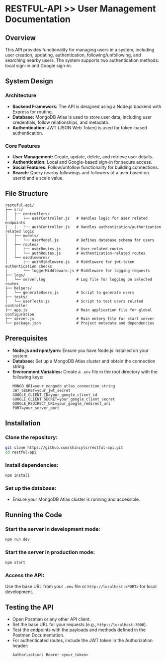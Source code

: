 # RESTFUL-API >> User Management Documentation

## Overview
This API provides functionality for managing users in a system, including user creation, updating, authentication, following/unfollowing, and searching nearby users. The system supports two authentication methods: local sign-in and Google sign-in.

## System Design

### Architecture
- **Backend Framework:** The API is designed using a Node.js backend with Express for routing.
- **Database:** MongoDB Atlas is used to store user data, including user credentials, follow relationships, and metadata.
- **Authentication:** JWT (JSON Web Token) is used for token-based authentication.

### Core Features
- **User Management:** Create, update, delete, and retrieve user details.
- **Authentication:** Local and Google-based sign-in for secure access.
- **Social Features:** Follow/unfollow functionality for building connections.
- **Search:** Query nearby followings and followers of a user based on userid and a scale value.

## File Structure
```
restuful-api/
├── src/
│   ├── controllers/
│   │   ├── userController.js   # Handles logic for user related endpoints
│   │   └── authController.js   # Handles authentication/authorization related logic
│   ├── models/
│   │   └── userModel.js        # Defines database schema for users
│   ├── routes/
│   │   ├── userRoutes.js       # User-related routes
│   │   └── authRoutes.js       # Authentication-related routes
│   └── middlewares/
│       ├── authMiddleware.js   # Middleware for jwt-token authentication checks
│       └── loggerMiddleware.js # Middleware for logging requests
├── logs/
│   └── server.log              # Log file for logging on selected routes
├── helpers/
│   └── generateUsers.js        # Script to generate users
├── tests/
│   └── userTests.js            # Script to test users related controller
├── app.js                      # Main application file for global configuration
├── server.js                   # Main entery file for start server
└── package.json                # Project metadata and dependencies
```

## Prerequisites
- **Node.js and npm/yarn:** Ensure you have Node.js installed on your system.
- **Database:** Set up a MongoDB Atlas cluster and obtain the connection string.
- **Environment Variables:** Create a `.env` file in the root directory with the following keys:
    ```
    MONGO_URI=your_mongodb_atlas_connection_string
    JWT_SECRET=your_jwt_secret
    GOOGLE_CLIENT_ID=your_google_client_id
    GOOGLE_CLIENT_SECRET=your_google_client_secret
    GOOGLE_REDIRECT_URI=your_google_redirect_uri
    PORT=your_server_port
    ```

## Installation

### Clone the repository:
```bash
git clone https://github.com/shincyls/restful-api.git
cd restful-api
```

### Install dependencies:
```bash
npm install
```

### Set up the database:
- Ensure your MongoDB Atlas cluster is running and accessible.

## Running the Code

### Start the server in development mode:
```bash
npm run dev
```

### Start the server in production mode:
```bash
npm start
```

### Access the API:
Use the base URL from your `.env` file or `http://localhost:<PORT>` for local development.

## Testing the API
- Open Postman or any other API client.
- Set the base URL for your requests (e.g., `http://localhost:3000`).
- Test the endpoints with the payloads and methods defined in the Postman Documentation.
- For authenticated routes, include the JWT token in the Authorization header:
    ```
    Authorization: Bearer <your_token>
    ```

